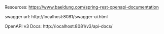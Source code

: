 Resources:
https://www.baeldung.com/spring-rest-openapi-documentation


swagger url:
http://localhost:8081/swagger-ui.html

OpenAPI v3 Docs:
http://localhost:8081/v3/api-docs/

